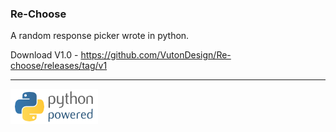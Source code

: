 ### Re-Choose
A random response picker wrote in python.

Download V1.0 - https://github.com/VutonDesign/Re-choose/releases/tag/v1

----

![Re-Choose](python-powered-w-140x56.png)
